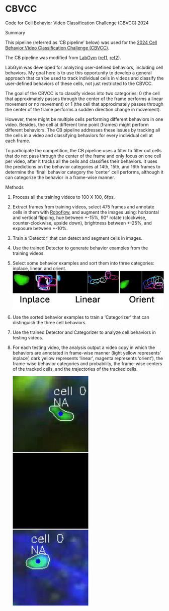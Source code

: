 # CBVCC
Code for Cell Behavior Video Classification Challenge (CBVCC) 2024

Summary

This pipeline (referred as ‘CB pipeline’ below) was used for the [2024 Cell Behavior Video Classification Challenge (CBVCC)](https://www.immunemap.org/index.php/challenges-menu/cbvcc).

The CB pipeline was modified from [LabGym](https://github.com/umyelab/LabGym) ([ref1](https://www.sciencedirect.com/science/article/pii/S2667237523000267), [ref2](https://www.biorxiv.org/content/10.1101/2024.07.07.602350v1)).

LabGym was developed for analyzing user-defined behaviors, including cell behaviors. My goal here is to use this opportunity to develop a general approach that can be used to track individual cells in videos and classify the user-defined behaviors of these cells, not just restricted to the CBVCC.

The goal of the CBVCC is to classify videos into two categories: 0 (the cell that approximately passes through the center of the frame performs a linear movement or no movement) or 1 (the cell that approximately passes through the center of the frame performs a sudden direction change in movement).

However, there might be multiple cells performing different behaviors in one video. Besides, the cell at different time point (frames) might perform different behaviors. The CB pipeline addresses these issues by tracking all the cells in a video and classifying behaviors for every individual cell at each frame.

To participate the competition, the CB pipeline uses a filter to filter out cells that do not pass through the center of the frame and only focus on one cell per video, after it tracks all the cells and classifies their behaviors. It uses the predictions on the behavior categories at 14th, 15th, and 16th frames to determine the ‘final’ behavior category the ‘center’ cell performs, although it can categorize the behavior in a frame-wise manner.

Methods

1.	Process all the training videos to 100 X 100, 6fps.
2.	Extract frames from training videos, select 475 frames and annotate cells in them with [Roboflow](https://roboflow.com/), and augment the images using: horizontal and vertical flipping, hue between +-15%, 90° rotate (clockwise, counter-clockwise, upside down), brightness between +-25%, and exposure between +-10%.
3.	Train a ‘Detector’ that can detect and segment cells in images.
4.	Use the trained Detector to generate behavior examples from the training videos.
5.	Select some behavior examples and sort them into three categories: inplace, linear, and orient.
   	![alt text](https://github.com/yujiahu415/CBVCC/blob/main/examples/behavior%20examples.gif?raw=true)
6.	Use the sorted behavior examples to train a ‘Categorizer’ that can distinguish the three cell behaviors.
7.	Use the trained Detector and Categorizer to analyze cell behaviors in testing videos.
8.	For each testing video, the analysis output a video copy in which the behaviors are annotated in frame-wise manner (light yellow represents’ inplace’, dark yellow represents ‘linear’, magenta represents ‘orient’), the frame-wise behavior categories and probability, the frame-wise centers of the tracked cells, and the trajectories of the tracked cells.

	![alt text](https://github.com/yujiahu415/CBVCC/blob/main/examples/annotated%20video_linear_inplace.gif?raw=true)
  	![alt text](https://github.com/yujiahu415/CBVCC/blob/main/examples/annotated%20video_orient.gif?raw=true)
  	![alt text](https://github.com/yujiahu415/CBVCC/blob/main/examples/annotated%20video_all%20cell.gif?raw=true)
	



